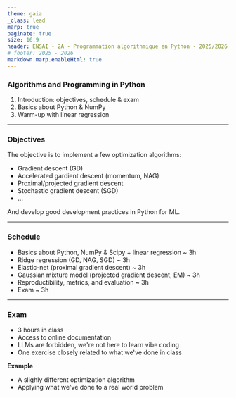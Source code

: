 ```yaml
---
theme: gaia
_class: lead
marp: true
paginate: true
size: 16:9
header: ENSAI - 2A - Programmation algorithmique en Python - 2025/2026
# footer: 2025 - 2026
markdown.marp.enableHtml: true
---
```


### Algorithms and Programming in Python

1. Introduction: objectives, schedule & exam
2. Basics about Python & NumPy
3. Warm-up with linear regression

----

### Objectives

The objective is to implement a few optimization algorithms:

- Gradient descent (GD)
- Accelerated gardient descent (momentum, NAG)
- Proximal/projected gradient descent
- Stochastic gradient descent (SGD)
- ...

And develop good development practices in Python for ML.

----

### Schedule

- Basics about Python, NumPy & Scipy + linear regression ~ 3h
- Ridge regression (GD, NAG, SGD) ~ 3h
- Elastic-net (proximal gradient descent) ~ 3h
- Gaussian mixture model (projected gradient descent, EM) ~ 3h
- Reproductibility, metrics, and evaluation ~ 3h
- Exam ~ 3h

---

### Exam

- 3 hours in class
- Access to online documentation
- LLMs are forbidden, we're not here to learn vibe coding
- One exercise closely related to what we've done in class

**Example**
- A slighly different optimization algorithm
- Applying what we've done to a real world problem
